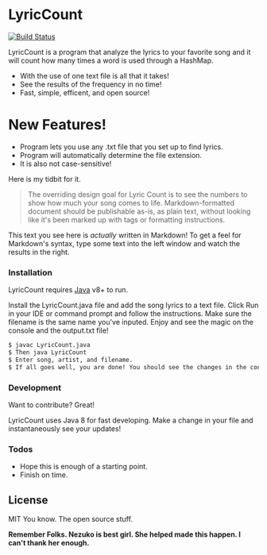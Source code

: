 # LyricCount

[![Build Status](https://travis-ci.org/joemccann/dillinger.svg?branch=master)](https://travis-ci.org/joemccann/dillinger)

LyricCount is a program that analyze the lyrics to your favorite song and it will count how many times a word is used through a HashMap.

  - With the use of one text file is all that it takes!
  - See the results of the frequency in no time!
  - Fast, simple, efficent, and open source!

# New Features!

  - Program lets you use any .txt file that you set up to find lyrics.
  - Program will automatically determine the file extension.
  - It is also not case-sensitive!

Here is my tidbit for it.

> The overriding design goal for Lyric Count
> is to see the numbers to show how much your 
> song comes to life.
> Markdown-formatted document should be
> publishable as-is, as plain text, without
> looking like it's been marked up with tags
> or formatting instructions.

This text you see here is *actually* written in Markdown! To get a feel for Markdown's syntax, type some text into the left window and watch the results in the right.


### Installation

LyricCount requires [Java](https://www.oracle.com/technetwork/java/javase/downloads/index.html) v8+ to run.

Install the LyricCount.java file and add the song lyrics to a text file. Click Run in your IDE or command prompt and follow the instructions. Make sure the filename is the same name you've inputed. 
Enjoy and see the magic on the console and the output.txt file!

```sh
$ javac LyricCount.java
$ Then java LyricCount
$ Enter song, artist, and filename.
$ If all goes well, you are done! You should see the changes in the console and go!
```



### Development

Want to contribute? Great!

LyricCount uses Java 8 for fast developing.
Make a change in your file and instantaneously see your updates!


### Todos

 - Hope this is enough of a starting point.
 - Finish on time.

License
----

MIT
You know. The open source stuff.


**Remember Folks. Nezuko is best girl. She helped made this happen. I can't thank her enough.**
